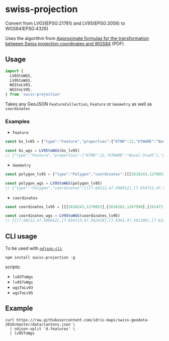 # swiss-projection

Convert from LV03(EPSG:21781) and LV95(EPSG:2056) to WGS84(EPSG:4326)

Uses the algorithm from [Approximate formulas for the transformation between Swiss projection coordinates and WGS84](https://www.swisstopo.admin.ch/content/swisstopo-internet/en/online/calculation-services/_jcr_content/contentPar/tabs/items/documents_publicatio/tabPar/downloadlist/downloadItems/19_1467104393233.download/ch1903wgs84_e.pdf) (PDF).

## Usage

```javascript
import {
  LV03toWGS,
  LV95toWGS,
  WGStoLV03,
  WGStoLV95,
} from 'swiss-projection'
```

Takes any GeoJSON `FeatureCollection`, `Feature` or `Geometry` as well as `coordinates`

### Examples

* `Feature`

```javascript
const bs_lv95 = {"type":"Feature","properties":{"KTNR":12,"KTNAME":"Basel-Stadt"},"geometry":{"type":"Polygon","coordinates":[[[2618243,1270052],[2616262,1267990],[2614711,1267840],[2614602,1267872],[2613766,1265748],[2613671,1265408],[2611744,1263231],[2611346,1263338],[2610925,1264472],[2608775,1265954],[2608770,1268212],[2611314,1271031],[2613986,1269877],[2615583,1271829],[2618243,1270052]]]}}

const bs_wgs = LV95toWGS(bs_lv95)
// {"type":"Feature","properties":{"KTNR":12,"KTNAME":"Basel-Stadt"},"geometry":{"type":"Polygon","coordinates":[[[7.68112,47.580912],[7.654713,47.562419],[7.6341,47.561106],[7.632653,47.561397],[7.621479,47.542312],[7.620207,47.539256],[7.594557,47.519714],[7.589275,47.520683],[7.583714,47.530889],[7.555192,47.54425],[7.55517,47.564558],[7.589046,47.589872],[7.624531,47.579442],[7.645826,47.596962],[7.68112,47.580912]]]}}
```

* `Geometry`

```javascript
const polygon_lv95 = {"type":"Polygon","coordinates":[[[2618243,1270052],[2616262,1267990],[2614711,1267840],[2614602,1267872],[2613766,1265748],[2613671,1265408],[2611744,1263231],[2611346,1263338],[2610925,1264472],[2608775,1265954],[2608770,1268212],[2611314,1271031],[2613986,1269877],[2615583,1271829],[2618243,1270052]]]}

const polygon_wgs = LV95toWGS(polygon_lv95)
// {"type":"Polygon","coordinates":[[[7.68112,47.580912],[7.654713,47.562419],[7.6341,47.561106],[7.632653,47.561397],[7.621479,47.542312],[7.620207,47.539256],[7.594557,47.519714],[7.589275,47.520683],[7.583714,47.530889],[7.555192,47.54425],[7.55517,47.564558],[7.589046,47.589872],[7.624531,47.579442],[7.645826,47.596962],[7.68112,47.580912]]]}
```

* `coordinates`

```javascript
const coordinates_lv95 = [[[2618243,1270052],[2616262,1267990],[2614711,1267840],[2614602,1267872],[2613766,1265748],[2613671,1265408],[2611744,1263231],[2611346,1263338],[2610925,1264472],[2608775,1265954],[2608770,1268212],[2611314,1271031],[2613986,1269877],[2615583,1271829],[2618243,1270052]]]

const coordinates_wgs = LV95toWGS(coordinates_lv95)
// [[[7.68112,47.580912],[7.654713,47.562419],[7.6341,47.561106],[7.632653,47.561397],[7.621479,47.542312],[7.620207,47.539256],[7.594557,47.519714],[7.589275,47.520683],[7.583714,47.530889],[7.555192,47.54425],[7.55517,47.564558],[7.589046,47.589872],[7.624531,47.579442],[7.645826,47.596962],[7.68112,47.580912]]]
```

## CLI usage

To be used with [`ndjson-cli`](https://github.com/mbostock/ndjson-cli)

```
npm install swiss-projection -g
```

scripts:

* `lv03ToWgs`
* `lv95ToWgs`
* `wgsToLv03`
* `wgsToLv95`


## Example

```
curl https://raw.githubusercontent.com/idris-maps/swiss-geodata-2018/master/data/cantons.json \
  | ndjson-split 'd.features' \
  | lv95ToWgs
```